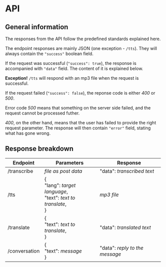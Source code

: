 # API
## General information
The responses from the API follow the predefined standards explained here.

The endpoint responses are mainly JSON (one exception - `/tts`). They will always contain the `"success"` boolean field.

If the request was successful (`"success": true`), the response is accompanied with `"data"` field. The content of it is explained below.

__Exception!__ `/tts` will respond with an mp3 file when the request is successful.

If the request failed (`"success": false`), the reponse code is either _400_ or _500_.

Error code _500_ means that something on the server side failed, and the request cannot be processed futher.

_400_, on the other hand, means that the user has failed to provide the right request parameter. The response will then contain `"error"` field, stating what has gone wrong.

## Response breakdown

| Endpoint | Parameters | Response |
| -------- | -------- | -------- |
| /transcribe | _file as post data_ | "data": _transcribed text_ |
| /tts | {<br>"lang": _target language_,<br>"text": _text to translate_,<br>} | _mp3 file_ |
| /translate | {<br>&#9;"text": _text to translate_,<br>} | "data": _translated text_ |
| /conversation | {<br>"text": _message_<br>} | "data": _reply to the message_ |
